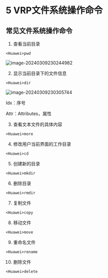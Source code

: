 # 5 VRP文件系统操作命令

## 常见文件系统操作命令

1. 查看当前目录

```shell
<Huawei>pwd
```
![image-20240309230244982](https://img.yatjay.top/md/image-20240309230244982.png)

2. 显示当前目录下的文件信息

```shell
<Huawei>dir
```
![image-20240309230305744](https://img.yatjay.top/md/image-20240309230305744.png)

Idx：序号

Attr：Attributes，属性

3. 查看文本文件的具体内容

```shell
<Huawei>more
```

4. 修改用户当前界面的工作目录

```shell
<Huawei>cd
```

5. 创建新的目录

```shell
<Huawei>mkdir
```

6. 删除目录

```shell
<Huawei>rmdir
```

7. 复制文件

```shell
<Huawei>copy 
```

8. 移动文件
```shell
<Huawei>move
```

9. 重命名文件

```shell
<Huawei>rename
```

10. 删除文件

```shell
<Huawei>delete
```

